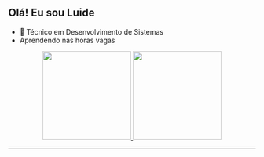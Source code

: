 ## Olá! Eu sou Luide

- 🌱 Técnico em Desenvolvimento de Sistemas
- Aprendendo nas horas vagas


<div align="center">
  <a href="https://github.com/luide19">
  <img height="180em" src="https://github-readme-stats.vercel.app/api?username=luide19&show_icons=true&theme=dark&include_all_commits=true&count_private=true"/>
  <img height="180em" src="https://github-readme-stats.vercel.app/api/top-langs/?username=luide19&layout=compact&langs_count=7&theme=dark"/>
</div>

  <hr>
  
